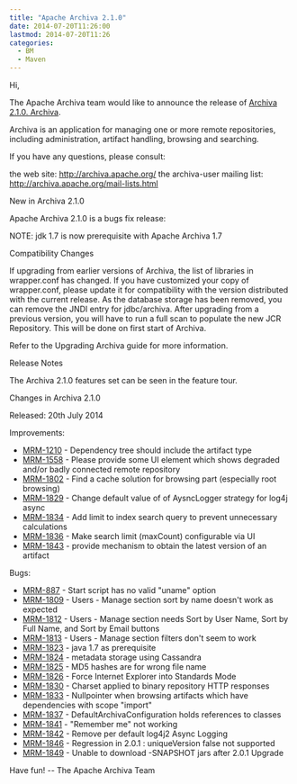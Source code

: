 ```yaml
---
title: "Apache Archiva 2.1.0"
date: 2014-07-20T11:26:00
lastmod: 2014-07-20T11:26
categories:
  - BM
  - Maven
---
```

Hi,

The Apache Archiva team would like to announce the release of 
[Archiva 2.1.0. Archiva](http://archiva.apache.org).

Archiva is an application for managing one or more remote
repositories, including administration, artifact handling, browsing
and searching.

If you have any questions, please consult:

the web site: http://archiva.apache.org/
the archiva-user mailing list: http://archiva.apache.org/mail-lists.html

New in Archiva 2.1.0

Apache Archiva 2.1.0 is a bugs fix release:

NOTE: jdk 1.7 is now prerequisite with Apache Archiva 1.7

Compatibility Changes

If upgrading from earlier versions of Archiva, the list of libraries
in wrapper.conf has changed. If you have customized your copy of
wrapper.conf, please update it for compatibility with the version
distributed with the current release.
As the database storage has been removed, you can remove the JNDI
entry for jdbc/archiva. After upgrading from a previous version, you
will have to run a full scan to populate the new JCR Repository. This
will be done on first start of Archiva.

Refer to the Upgrading Archiva guide for more information.

<!-- more -->


Release Notes

The Archiva 2.1.0 features set can be seen in the feature tour.

Changes in Archiva 2.1.0

Released: 20th July 2014

Improvements:

 * [MRM-1210](https://issues.apache.org/jira/browse/MRM-1210) - Dependency tree should include the artifact type
 * [MRM-1558](https://issues.apache.org/jira/browse/MRM-1558) - Please provide some UI element which shows degraded and/or badly connected remote repository
 * [MRM-1802](https://issues.apache.org/jira/browse/MRM-1802) - Find a cache solution for browsing part (especially root browsing)
 * [MRM-1829](https://issues.apache.org/jira/browse/MRM-1829) - Change default value of of AysncLogger strategy for log4j async
 * [MRM-1834](https://issues.apache.org/jira/browse/MRM-1834) - Add limit to index search query to prevent unnecessary calculations
 * [MRM-1836](https://issues.apache.org/jira/browse/MRM-1836) - Make search limit (maxCount) configurable via UI
 * [MRM-1843](https://issues.apache.org/jira/browse/MRM-1843) - provide mechanism to obtain the latest version of an artifact

Bugs:

 * [MRM-887](https://issues.apache.org/jira/browse/MRM-887) - Start script has no valid "uname" option
 * [MRM-1809](https://issues.apache.org/jira/browse/MRM-1809) - Users - Manage section sort by name doesn't work as expected
 * [MRM-1812](https://issues.apache.org/jira/browse/MRM-1812) - Users - Manage section needs Sort by User Name, Sort by Full Name, and Sort by Email buttons
 * [MRM-1813](https://issues.apache.org/jira/browse/MRM-1813) - Users - Manage section filters don't seem to work
 * [MRM-1823](https://issues.apache.org/jira/browse/MRM-1823) - java 1.7 as prerequisite
 * [MRM-1824](https://issues.apache.org/jira/browse/MRM-1824) - metadata storage using Cassandra
 * [MRM-1825](https://issues.apache.org/jira/browse/MRM-1825) - MD5 hashes are for wrong file name
 * [MRM-1826](https://issues.apache.org/jira/browse/MRM-1826) - Force Internet Explorer into Standards Mode
 * [MRM-1830](https://issues.apache.org/jira/browse/MRM-1830) - Charset applied to binary repository HTTP responses
 * [MRM-1833](https://issues.apache.org/jira/browse/MRM-1833) - Nullpointer when browsing artifacts which have dependencies with scope "import"
 * [MRM-1837](https://issues.apache.org/jira/browse/MRM-1837) - DefaultArchivaConfiguration holds references to classes
 * [MRM-1841](https://issues.apache.org/jira/browse/MRM-1841) - "Remember me" not working
 * [MRM-1842](https://issues.apache.org/jira/browse/MRM-1842) - Remove per default log4j2 Async Logging
 * [MRM-1846](https://issues.apache.org/jira/browse/MRM-1846) - Regression in 2.0.1 : uniqueVersion false not supported
 * [MRM-1849](https://issues.apache.org/jira/browse/MRM-1849) - Unable to download -SNAPSHOT jars after 2.0.1 Upgrade


Have fun!
-- The Apache Archiva Team
